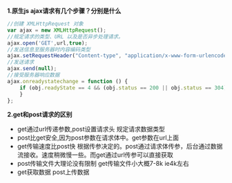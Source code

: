 **1.原生js ajax请求有几个步骤？分别是什么**

```js
//创建 XMLHttpRequest 对象
var ajax = new XMLHttpRequest();
//规定请求的类型、URL 以及是否异步处理请求。
ajax.open('GET',url,true);
//发送信息至服务器时内容编码类型
ajax.setRequestHeader("Content-type", "application/x-www-form-urlencoded"); 
//发送请求
ajax.send(null);  
//接受服务器响应数据
ajax.onreadystatechange = function () {
    if (obj.readyState == 4 && (obj.status == 200 || obj.status == 304)) { 
    }
};
```

**2.get和post请求的区别**

- get通过url传递参数,post设置请求头  规定请求数据类型
- post比get安全,因为post参数在请求体中。get参数在url上面
- get传输速度比post快 根据传参决定的。post通过请求体传参，后台通过数据流接收。速度稍微慢一些。而get通过url传参可以直接获取
- post传输文件大理论没有限制  get传输文件小大概7-8k ie4k左右
- get获取数据	post上传数据


